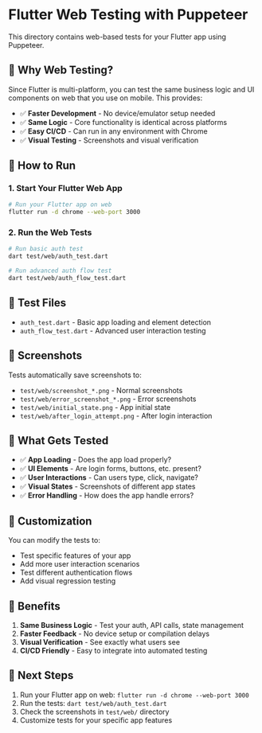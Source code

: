 # Flutter Web Testing with Puppeteer

This directory contains web-based tests for your Flutter app using Puppeteer.

## 🎯 **Why Web Testing?**

Since Flutter is multi-platform, you can test the same business logic and UI components on web that you use on mobile. This provides:

- ✅ **Faster Development** - No device/emulator setup needed
- ✅ **Same Logic** - Core functionality is identical across platforms
- ✅ **Easy CI/CD** - Can run in any environment with Chrome
- ✅ **Visual Testing** - Screenshots and visual verification

## 🚀 **How to Run**

### 1. Start Your Flutter Web App

```bash
# Run your Flutter app on web
flutter run -d chrome --web-port 3000
```

### 2. Run the Web Tests

```bash
# Run basic auth test
dart test/web/auth_test.dart

# Run advanced auth flow test
dart test/web/auth_flow_test.dart
```

## 📁 **Test Files**

- `auth_test.dart` - Basic app loading and element detection
- `auth_flow_test.dart` - Advanced user interaction testing

## 📸 **Screenshots**

Tests automatically save screenshots to:
- `test/web/screenshot_*.png` - Normal screenshots
- `test/web/error_screenshot_*.png` - Error screenshots
- `test/web/initial_state.png` - App initial state
- `test/web/after_login_attempt.png` - After login interaction

## 🎯 **What Gets Tested**

- ✅ **App Loading** - Does the app load properly?
- ✅ **UI Elements** - Are login forms, buttons, etc. present?
- ✅ **User Interactions** - Can users type, click, navigate?
- ✅ **Visual States** - Screenshots of different app states
- ✅ **Error Handling** - How does the app handle errors?

## 🔧 **Customization**

You can modify the tests to:
- Test specific features of your app
- Add more user interaction scenarios
- Test different authentication flows
- Add visual regression testing

## 🎉 **Benefits**

1. **Same Business Logic** - Test your auth, API calls, state management
2. **Faster Feedback** - No device setup or compilation delays
3. **Visual Verification** - See exactly what users see
4. **CI/CD Friendly** - Easy to integrate into automated testing

## 🚀 **Next Steps**

1. Run your Flutter app on web: `flutter run -d chrome --web-port 3000`
2. Run the tests: `dart test/web/auth_test.dart`
3. Check the screenshots in `test/web/` directory
4. Customize tests for your specific app features 